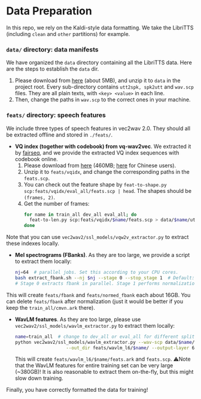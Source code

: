 # Data Preparation
In this repo, we rely on the Kaldi-style data formatting. 
We take the LibriTTS (including `clean` and `other` partitions) for example.

### `data/` directory: data manifests
We have organized the `data` directory containing all the LibriTTS data. Here are the steps to establish the `data` dir.
1. Please download from [here](https://huggingface.co/datasets/cantabile-kwok/libritts-all-kaldi-data/resolve/main/data_24k.zip?download=true) (about 5MB), and unzip it to `data` in the project root. Every sub-directory contains `utt2spk, spk2utt` and `wav.scp` files. They are all plain texts, with `<key> <value>` in each line.
2. Then, change the paths in `wav.scp` to the correct ones in your machine.

### `feats/` directory: speech features
We include three types of speech features in vec2wav 2.0. They should all be extracted offline and stored in `./feats/`.
* **VQ index (together with codebook) from vq-wav2vec**. We extracted it by [fairseq](https://github.com/facebookresearch/fairseq/tree/main/examples/wav2vec#vq-wav2vec), 
and we provide the extracted VQ index sequences with codebook online.
  1. Please download from [here](https://huggingface.co/datasets/cantabile-kwok/libritts-all-kaldi-data/resolve/main/vqidx.zip) (460MB; [here](https://www.modelscope.cn/api/v1/datasets/CantabileKwok/libritts-all-kaldi-data/repo?Revision=master&FilePath=vqidx.zip) for Chinese users).
  2. Unzip it to `feats/vqidx`, and change the corresponding paths in the `feats.scp`. 
  3. You can check out the feature shape by `feat-to-shape.py scp:feats/vqidx/eval_all/feats.scp | head`. The shapes should be `(frames, 2)`.
  4. Get the number of frames: 
        ```bash
        for name in train_all dev_all eval_all; do
          feat-to-len.py scp:feats/vqidx/$name/feats.scp > data/$name/utt2num_frames
        done
        ```
   
Note that you can use `vec2wav2/ssl_models/vqw2v_extractor.py` to extract these indexes locally.

* **Mel spectrograms (FBanks)**. As they are too large, we provide a script to extract them locally:
  ```bash
  nj=64  # parallel jobs. Set this according to your CPU cores.
  bash extract_fbank.sh --nj $nj --stage 0 --stop_stage 1  # Default: 80-dim with 10ms frame shift
  # Stage 0 extracts fbank in parallel. Stage 1 performs normalization.
  ```
This will create `feats/fbank` and `feats/normed_fbank` each about 16GB. You can delete `feats/fbank` after normalization (just it would be better if you keep the `train_all/cmvn.ark` there).

* **WavLM features**. As they are too large, please use `vec2wav2/ssl_models/wavlm_extractor.py` to extract them locally:
  ```bash
  name=train_all  # change to dev_all or eval_all for different splits
  python vec2wav2/ssl_models/wavlm_extractor.py --wav-scp data/$name/wav_scp \
                     --out_dir feats/wavlm_l6/$name/ --output-layer 6
  ```
  This will create `feats/wavlm_l6/$name/feats.ark` and `feats.scp`. ⚠️Note that the WavLM features for entire training set can be very large (~380GB)! It is also reasonable to extract them on-the-fly, but this might slow down training.

Finally, you have correctly formatted the data for training!
